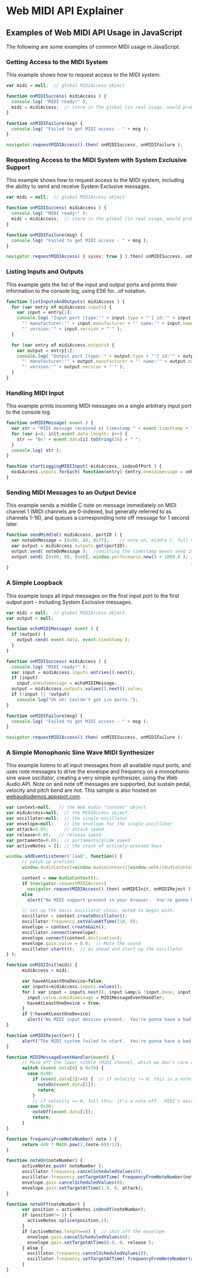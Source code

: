 # Web MIDI API Explainer

## Examples of Web MIDI API Usage in JavaScript
The following are some examples of common MIDI usage in JavaScript.

### Getting Access to the MIDI System
This example shows how to request access to the MIDI system.

```js
var midi = null;  // global MIDIAccess object

function onMIDISuccess( midiAccess ) {
  console.log( "MIDI ready!" );
  midi = midiAccess;  // store in the global (in real usage, would probably keep in an object instance)
}

function onMIDIFailure(msg) {
  console.log( "Failed to get MIDI access - " + msg );
}

navigator.requestMIDIAccess().then( onMIDISuccess, onMIDIFailure );
```

### Requesting Access to the MIDI System with System Exclusive Support
This example shows how to request access to the MIDI system, including the
ability to send and receive System Exclusive messages.

```js
var midi = null;  // global MIDIAccess object

function onMIDISuccess( midiAccess ) {
  console.log( "MIDI ready!" );
  midi = midiAccess;  // store in the global (in real usage, would probably keep in an object instance)
}

function onMIDIFailure(msg) {
  console.log( "Failed to get MIDI access - " + msg );
}

navigator.requestMIDIAccess( { sysex: true } ).then( onMIDISuccess, onMIDIFailure );
```

### Listing Inputs and Outputs
This example gets the list of the input and output ports and prints their
information to the console log, using ES6 for...of notation.

```js
function listInputsAndOutputs( midiAccess ) {
  for (var entry of midiAccess.inputs) {
    var input = entry[1];
    console.log( "Input port [type:'" + input.type + "'] id:'" + input.id +
      "' manufacturer:'" + input.manufacturer + "' name:'" + input.name +
      "' version:'" + input.version + "'" );
  }

  for (var entry of midiAccess.outputs) {
    var output = entry[1];
    console.log( "Output port [type:'" + output.type + "'] id:'" + output.id +
      "' manufacturer:'" + output.manufacturer + "' name:'" + output.name +
      "' version:'" + output.version + "'" );
  }
}
```

### Handling MIDI Input
This example prints incoming MIDI messages on a single arbitrary input port to
the console log.

```js
function onMIDIMessage( event ) {
  var str = "MIDI message received at timestamp " + event.timeStamp + "[" + event.data.length + " bytes]: ";
  for (var i=0; i&lt;event.data.length; i++) {
    str += "0x" + event.data[i].toString(16) + " ";
  }
  console.log( str );
}

function startLoggingMIDIInput( midiAccess, indexOfPort ) {
  midiAccess.inputs.forEach( function(entry) {entry.onmidimessage = onMIDIMessage;});
}
```

### Sending MIDI Messages to an Output Device
This example sends a middle C note on message immediately on MIDI channel 1
(MIDI channels are 0-indexed, but generally referred to as channels 1-16), and
queues a corresponding note off message for 1 second later.

```js
function sendMiddleC( midiAccess, portID ) {
  var noteOnMessage = [0x90, 60, 0x7f];    // note on, middle C, full velocity
  var output = midiAccess.outputs.get(portID);
  output.send( noteOnMessage );  //omitting the timestamp means send immediately.
  output.send( [0x80, 60, 0x40], window.performance.now() + 1000.0 ); // Inlined array creation- note off, middle C,
                                                                      // release velocity = 64, timestamp = now + 1000ms.
}
```

### A Simple Loopback
This example loops all input messages on the first input port to the first
output port - including System Exclusive messages.

```js
var midi = null;  // global MIDIAccess object
var output = null;

function echoMIDIMessage( event ) {
  if (output) {
    output.send( event.data, event.timeStamp );
  }
}

function onMIDISuccess( midiAccess ) {
  console.log( "MIDI ready!" );
  var input = midiAccess.inputs.entries().next();
  if (input)
    input.onmidimessage = echoMIDIMessage;
  output = midiAccess.outputs.values().next().value;
  if (!input || !output)
    console.log("Uh oh! Couldn't get i/o ports.");
}

function onMIDIFailure(msg) {
  console.log( "Failed to get MIDI access - " + msg );
}

navigator.requestMIDIAccess().then( onMIDISuccess, onMIDIFailure );
```

### A Simple Monophonic Sine Wave MIDI Synthesizer
This example listens to all input messages from all available input ports, and
uses note messages to drive the envelope and frequency on a monophonic sine wave
oscillator, creating a very simple synthesizer, using the Web Audio API. Note on
and note off messages are supported, but sustain pedal, velocity and pitch bend
are not. This sample is also hosted on <a href=
"http://webaudiodemos.appspot.com/monosynth/index.html">webaudiodemos.appspot.com</a>.

```js
var context=null;   // the Web Audio "context" object
var midiAccess=null;  // the MIDIAccess object.
var oscillator=null;  // the single oscillator
var envelope=null;    // the envelope for the single oscillator
var attack=0.05;      // attack speed
var release=0.05;   // release speed
var portamento=0.05;  // portamento/glide speed
var activeNotes = []; // the stack of actively-pressed keys

window.addEventListener('load', function() {
      // patch up prefixes
      window.AudioContext=window.AudioContext||window.webkitAudioContext;

      context = new AudioContext();
      if (navigator.requestMIDIAccess)
        navigator.requestMIDIAccess().then( onMIDIInit, onMIDIReject );
      else
        alert("No MIDI support present in your browser.  You're gonna have a bad time.")

      // set up the basic oscillator chain, muted to begin with.
      oscillator = context.createOscillator();
      oscillator.frequency.setValueAtTime(110, 0);
      envelope = context.createGain();
      oscillator.connect(envelope);
      envelope.connect(context.destination);
      envelope.gain.value = 0.0;  // Mute the sound
      oscillator.start(0);  // Go ahead and start up the oscillator
} );

function onMIDIInit(midi) {
      midiAccess = midi;

      var haveAtLeastOneDevice=false;
      var inputs=midiAccess.inputs.values();
      for ( var input = inputs.next(); input &amp;& !input.done; input = inputs.next()) {
        input.value.onmidimessage = MIDIMessageEventHandler;
        haveAtLeastOneDevice = true;
      }
      if (!haveAtLeastOneDevice)
        alert("No MIDI input devices present.  You're gonna have a bad time.");
}

function onMIDIReject(err) {
      alert("The MIDI system failed to start.  You're gonna have a bad time.");
}

function MIDIMessageEventHandler(event) {
      // Mask off the lower nibble (MIDI channel, which we don't care about)
      switch (event.data[0] & 0xf0) {
        case 0x90:
          if (event.data[2]!=0) {  // if velocity != 0, this is a note-on message
            noteOn(event.data[1]);
            return;
          }
          // if velocity == 0, fall thru: it's a note-off.  MIDI's weird, y'all.
        case 0x80:
          noteOff(event.data[1]);
          return;
      }
}

function frequencyFromNoteNumber( note ) {
      return 440 * Math.pow(2,(note-69)/12);
}

function noteOn(noteNumber) {
      activeNotes.push( noteNumber );
      oscillator.frequency.cancelScheduledValues(0);
      oscillator.frequency.setTargetAtTime( frequencyFromNoteNumber(noteNumber), 0, portamento );
      envelope.gain.cancelScheduledValues(0);
      envelope.gain.setTargetAtTime(1.0, 0, attack);
}

function noteOff(noteNumber) {
      var position = activeNotes.indexOf(noteNumber);
      if (position!=-1) {
        activeNotes.splice(position,1);
      }
      if (activeNotes.length==0) {  // shut off the envelope
        envelope.gain.cancelScheduledValues(0);
        envelope.gain.setTargetAtTime(0.0, 0, release );
      } else {
        oscillator.frequency.cancelScheduledValues(0);
        oscillator.frequency.setTargetAtTime( frequencyFromNoteNumber(activeNotes[activeNotes.length-1]), 0, portamento );
      }
}
```
